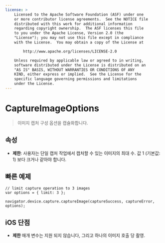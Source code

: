 ```yaml
---
license: >
    Licensed to the Apache Software Foundation (ASF) under one
    or more contributor license agreements.  See the NOTICE file
    distributed with this work for additional information
    regarding copyright ownership.  The ASF licenses this file
    to you under the Apache License, Version 2.0 (the
    "License"); you may not use this file except in compliance
    with the License.  You may obtain a copy of the License at

        http://www.apache.org/licenses/LICENSE-2.0

    Unless required by applicable law or agreed to in writing,
    software distributed under the License is distributed on an
    "AS IS" BASIS, WITHOUT WARRANTIES OR CONDITIONS OF ANY
    KIND, either express or implied.  See the License for the
    specific language governing permissions and limitations
    under the License.
---
```


# CaptureImageOptions

> 이미지 캡처 구성 옵션을 캡슐화합니다.

## 속성

*   **제한**: 사용자는 단일 캡처 작업에서 캡처할 수 있는 이미지의 최대 수. 값 1 (기본값: 1) 보다 크거나 같아야 합니다.

## 빠른 예제

    // limit capture operation to 3 images
    var options = { limit: 3 };
    
    navigator.device.capture.captureImage(captureSuccess, captureError, options);
    

## iOS 단점

*   **제한** 매개 변수는 지원 되지 않습니다, 그리고 하나의 이미지 호출 당 촬영.